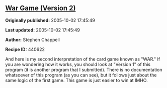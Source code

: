 ## [War Game (Version 2)](https://code.activestate.com/recipes/440622-war-game-version-2)

**Originally published:** 2005-10-02 17:45:49

**Last updated:** 2005-10-02 17:45:49

**Author:** Stephen Chappell

**Recipe ID:** 440622

And here is my second interpretation of the card game known as "WAR." If you are wondering how it works, you should look at "Version 1" of this program (it is another program that I submitted). There is no documentation whatsoever of this program (as you can see), but it follows just about the same logic of the first game. This game is just easier to win at IMHO.
